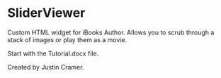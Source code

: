 SliderViewer
============

Custom HTML widget for iBooks Author. Allows you to scrub through a stack of images or play them as a movie.

Start with the Tutorial.docx file.

Created by Justin Cramer.

